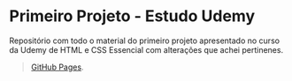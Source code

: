 # Primeiro Projeto - Estudo Udemy

Repositório com todo o material do primeiro projeto apresentado no curso da Udemy de HTML e CSS Essencial com alterações que achei pertinenes.

>[GitHub Pages](https://jeffersonleitef.github.io/PJ1_Estudo-Udemy_HTML-CSS-Essencial-Jeff/).

